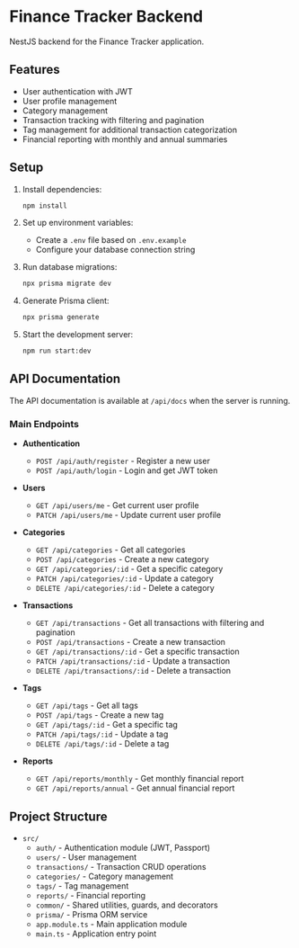 # Finance Tracker Backend

NestJS backend for the Finance Tracker application.

## Features

- User authentication with JWT
- User profile management
- Category management
- Transaction tracking with filtering and pagination
- Tag management for additional transaction categorization
- Financial reporting with monthly and annual summaries

## Setup

1. Install dependencies:
   ```bash
   npm install
   ```

2. Set up environment variables:
   - Create a `.env` file based on `.env.example`
   - Configure your database connection string

3. Run database migrations:
   ```bash
   npx prisma migrate dev
   ```

4. Generate Prisma client:
   ```bash
   npx prisma generate
   ```

5. Start the development server:
   ```bash
   npm run start:dev
   ```

## API Documentation

The API documentation is available at `/api/docs` when the server is running.

### Main Endpoints

- **Authentication**
  - `POST /api/auth/register` - Register a new user
  - `POST /api/auth/login` - Login and get JWT token

- **Users**
  - `GET /api/users/me` - Get current user profile
  - `PATCH /api/users/me` - Update current user profile

- **Categories**
  - `GET /api/categories` - Get all categories
  - `POST /api/categories` - Create a new category
  - `GET /api/categories/:id` - Get a specific category
  - `PATCH /api/categories/:id` - Update a category
  - `DELETE /api/categories/:id` - Delete a category

- **Transactions**
  - `GET /api/transactions` - Get all transactions with filtering and pagination
  - `POST /api/transactions` - Create a new transaction
  - `GET /api/transactions/:id` - Get a specific transaction
  - `PATCH /api/transactions/:id` - Update a transaction
  - `DELETE /api/transactions/:id` - Delete a transaction

- **Tags**
  - `GET /api/tags` - Get all tags
  - `POST /api/tags` - Create a new tag
  - `GET /api/tags/:id` - Get a specific tag
  - `PATCH /api/tags/:id` - Update a tag
  - `DELETE /api/tags/:id` - Delete a tag

- **Reports**
  - `GET /api/reports/monthly` - Get monthly financial report
  - `GET /api/reports/annual` - Get annual financial report

## Project Structure

- `src/`
  - `auth/` - Authentication module (JWT, Passport)
  - `users/` - User management
  - `transactions/` - Transaction CRUD operations
  - `categories/` - Category management
  - `tags/` - Tag management
  - `reports/` - Financial reporting
  - `common/` - Shared utilities, guards, and decorators
  - `prisma/` - Prisma ORM service
  - `app.module.ts` - Main application module
  - `main.ts` - Application entry point 